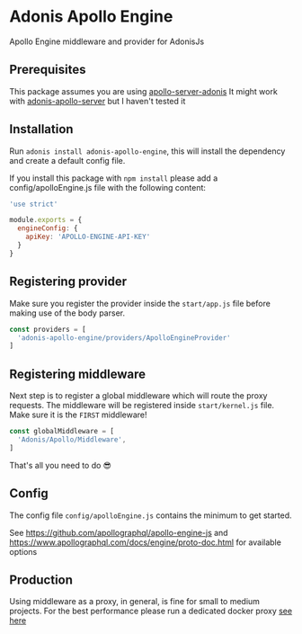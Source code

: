 # Adonis Apollo Engine
Apollo Engine middleware and provider for AdonisJs

## Prerequisites
This package assumes you are using [apollo-server-adonis](https://www.npmjs.com/package/apollo-server-adonis)
It might work with [adonis-apollo-server](https://www.npmjs.com/package/adonis-apollo-server) but I haven't tested it

## Installation

Run `adonis install adonis-apollo-engine`, this will install the dependency and create a default config file.

If you install this package with `npm install` please add a config/apolloEngine.js file with the following content:
```js
'use strict'

module.exports = {
  engineConfig: {
    apiKey: 'APOLLO-ENGINE-API-KEY'
  }
}

```

## Registering provider

Make sure you register the provider inside the `start/app.js` file before making use of the body parser.

```js
const providers = [
  'adonis-apollo-engine/providers/ApolloEngineProvider'
]
```

## Registering middleware

Next step is to register a global middleware which will route the proxy requests. The middleware will be registered inside `start/kernel.js` file.
Make sure it is the `FIRST` middleware!

```js
const globalMiddleware = [
  'Adonis/Apollo/Middleware',
]
```

That's all you need to do 😎

## Config

The config file `config/apolloEngine.js`  contains the minimum to get started.

See https://github.com/apollographql/apollo-engine-js
and https://www.apollographql.com/docs/engine/proto-doc.html
for available options

## Production
Using middleware as a proxy, in general, is fine for small to medium projects.
For the best performance please run a dedicated docker proxy
[see here](https://www.apollographql.com/docs/engine/setup-node.html#standalone-docker-container)
